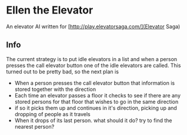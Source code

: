 # Ellen the Elevator

An elevator AI written for [http://play.elevatorsaga.com/](Elevator Saga)

## Info
The current strategy is to put idle elevators in a list and when a person presses the call elevator button one of the idle elevators are called. This turned out to be pretty bad, so the next plan is 
* When a person presses the call elevator button that information is stored together with the direction
* Each time an elevator passes a floor it checks to see if there are any stored persons for that floor that wishes to go in the same direction
* if so it picks them up and continues in it's direction, picking up and dropping of people as it travels
* When it drops of its last person. what should it do? try to find the nearest person?

